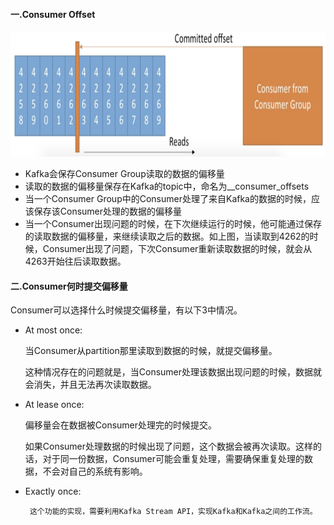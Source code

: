 #### 一.Consumer Offset

<img src="./images/6.consumer_offset.png" height="200px" />

- Kafka会保存Consumer Group读取的数据的偏移量
- 读取的数据的偏移量保存在Kafka的topic中，命名为__consumer_offsets
- 当一个Consumer Group中的Consumer处理了来自Kafka的数据的时候，应该保存该Consumer处理的数据的偏移量
- 当一个Consumer出现问题的时候，在下次继续运行的时候，他可能通过保存的读取数据的偏移量，来继续读取之后的数据。如上图，当读取到4262的时候，Consumer出现了问题，下次Consumer重新读取数据的时候，就会从4263开始往后读取数据。

#### 二.Consumer何时提交偏移量

Consumer可以选择什么时候提交偏移量，有以下3中情况。

- At most once:

  当Consumer从partition那里读取到数据的时候，就提交偏移量。

  这种情况存在的问题就是，当Consumer处理该数据出现问题的时候，数据就会消失，并且无法再次读取数据。

- At lease once:

  偏移量会在数据被Consumer处理完的时候提交。

  如果Consumer处理数据的时候出现了问题，这个数据会被再次读取。这样的话，对于同一份数据，Consumer可能会重复处理，需要确保重复处理的数据，不会对自己的系统有影响。

- Exactly once:

       这个功能的实现，需要利用Kafka Stream API，实现Kafka和Kafka之间的工作流。